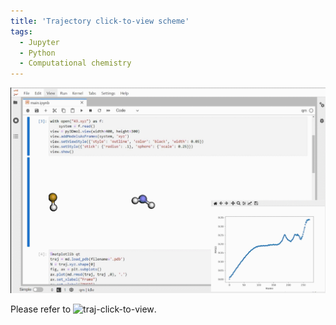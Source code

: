 ```yaml
---
title: 'Trajectory click-to-view scheme'
tags:
  - Jupyter
  - Python
  - Computational chemistry
---
```

![](https://raw.githubusercontent.com/haoran0115/traj-click-to-view/main/demo.gif)

Please refer to ![traj-click-to-view](https://github.com/haoran0115/traj-click-to-view).
